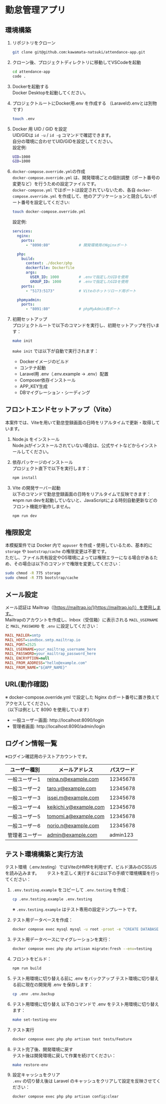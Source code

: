 # 勤怠管理アプリ

## 環境構築

1. リポジトリをクローン

    ```bash
    git clone git@github.com:kawamata-natsuki/attendance-app.git
    ``` 

2. クローン後、プロジェクトディレクトリに移動してVSCodeを起動
    ```bash
    cd attendance-app
    code .
    ```

3. Dockerを起動する  
Docker Desktopを起動してください。  

4. プロジェクトルートにDocker用.env を作成する （Laravelの.envとは別物です） 
    ```bash
    touch .env
    ```

5. Docker 用 UID / GID を設定  
    UID/GIDは `id -u` / `id -g` コマンドで確認できます。  
    自分の環境に合わせてUID/GIDを設定してください。  
    設定例: 
    ```bash
    UID=1000
    GID=1000
    ```

6. `docker-compose.override.yml`の作成  
    `docker-compose.override.yml` は、開発環境ごとの個別調整（ポート番号の変更など）を行うための設定ファイルです。  
    `docker-compose.yml` ではポートは設定されていないため、各自 `docker-compose.override.yml` を作成して、他のアプリケーションと競合しないポート番号を設定してください:     
    ```bash
    touch docker-compose.override.yml
    ```
    設定例:  
    ```yaml
    services:
      nginx:
        ports:
          - "8090:80"             # 開発環境用のNginxポート
    
      php:
        build:
          context: ./docker/php
          dockerfile: Dockerfile
          args:
            USER_ID: 1000         # .envで指定したUIDを使用
            GROUP_ID: 1000        # .envで指定したGIDを使用
        ports:
          - "5173:5173"           # Viteのホットリロード用ポート

      phpmyadmin:
        ports:
          - "8091:80"             # phpMyAdmin用ポート
    ```

7. 初期セットアップ  
    プロジェクトルートで以下のコマンドを実行し、初期セットアップを行います：
    ```bash
    make init
    ```
    `make init` では以下が自動で実行されます：
    - Dockerイメージのビルド
    - コンテナ起動
    - Laravel用 .env（.env.example → .env）配置
    - Composer依存インストール
    - APP_KEY生成
    - DBマイグレーション・シーディング

## フロントエンドセットアップ（Vite）
本案件では、Viteを用いて勤怠登録画面の日時をリアルタイムで更新・取得しています。  

1. Node.js をインストール  
Node.jsがインストールされていない場合は、公式サイトなどからインストールしてください。

2. 依存パッケージのインストール  
プロジェクト直下で以下を実行します：
    ```bash
    npm install
    ```

3. Vite の開発サーバー起動  
以下のコマンドで勤怠登録画面の日時をリアルタイムで反映できます：  
※npm run devを起動していないと、JavaScriptによる時刻自動更新などのフロント機能が動作しません。  
    ```bash
    npm run dev
    ```

## 権限設定

本模擬案件では Docker 内で `appuser` を作成・使用しているため、基本的に `storage` や `bootstrap/cache` の権限変更は不要です。  
ただし、ファイル共有設定やOS環境によっては権限エラーになる場合があるため、その場合は以下のコマンドで権限を変更してください：
```bash
sudo chmod -R 775 storage
sudo chmod -R 775 bootstrap/cache
```
    
## メール設定
 
メール認証は Mailtrap（[https://mailtrap.io/](https://mailtrap.io/)）を使用します。  
Mailtrapのアカウントを作成し、Inbox（受信箱）に表示される `MAIL_USERNAME` と `MAIL_PASSWORD` を `.env` に設定してください：  
```ini
MAIL_MAILER=smtp
MAIL_HOST=sandbox.smtp.mailtrap.io
MAIL_PORT=2525
MAIL_USERNAME=your_mailtrap_username_here
MAIL_PASSWORD=your_mailtrap_password_here
MAIL_ENCRYPTION=null
MAIL_FROM_ADDRESS="hello@example.com"
MAIL_FROM_NAME="${APP_NAME}"
```

## URL(動作確認)
※ docker-compose.override.yml で設定した Nginx のポート番号に置き換えてアクセスしてください。  
（以下は例として 8090 を使用しています）
- 一般ユーザー画面: http://localhost:8090/login
- 管理者画面: http://localhost:8090/admin/login

## ログイン情報一覧
※ログイン確認用のテストアカウントです。  

| ユーザー種別    | メールアドレス             | パスワード  |
|----------------|----------------------------|------------|
| 一般ユーザー1   | reina.n@example.com      | 12345678   |
| 一般ユーザー2   | taro.y@example.com       | 12345678   |
| 一般ユーザー3   | issei.m@example.com      | 12345678   |
| 一般ユーザー4   | keikichi.y@example.com   | 12345678   |
| 一般ユーザー5   | tomomi.a@example.com     | 12345678   |
| 一般ユーザー6   | norio.n@example.com      | 12345678   |
| 管理者ユーザー  | admin@example.com        | admin123   |

## テスト環境構築と実行方法
テスト環境（.env.testing）ではViteのHMRを利用せず、ビルド済みのCSS/JSを読み込みます。　　
テストを正しく実行するには以下の手順で環境構築を行ってください：

1. `.env.testing.example` をコピーして `.env.testing` を作成：
    ```bash
    cp .env.testing.example .env.testing
    ```
    ※ `.env.testing.example` はテスト専用の設定テンプレートです。


2. テスト用データベースを作成：
    ```bash
    docker compose exec mysql mysql -u root -proot -e "CREATE DATABASE demo_test;"
    ```


3. テスト用データベースにマイグレーションを実行：
    ```bash
    docker compose exec php php artisan migrate:fresh --env=testing
    ```


4. フロントをビルド：
    ```bash
    npm run build
    ```

5. テスト用環境に切り替える前に .env をバックアップ
    テスト環境に切り替える前に現在の開発用 .env を保存します：
    ```bash
    cp .env .env.backup
    ```

6.  テスト用環境に切り替え
以下のコマンドで .env をテスト用環境に切り替えます：
    ```bash
    make set-testing-env
    ```

7. テスト実行
    ```bash
    docker compose exec php php artisan test tests/Feature
    ```

8. テスト完了後、開発環境に戻す  
テスト後は開発環境に戻して作業を続けてください：
    ```bash
    make restore-env
    ```

9. 設定キャッシュをクリア  
`.env` の切り替え後は Laravel のキャッシュをクリアして設定を反映させてください：
    ```bash
    docker compose exec php php artisan config:clear
    ```
